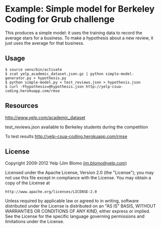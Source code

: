 # Example: Simple model for Berkeley Coding for Grub challenge

This produces a simple model: it uses the training data to record the average
stars for a business.  To make a hypothesis about a new review, it just uses the
average for that business.

## Usage

    $ source venv/bin/activate
    $ zcat yelp_academic_dataset.json.gz | python simple-model-generator.py > hypothesis.py
    $ python simple-model.py < test_reviews.json > hypothesis.json
    $ curl -Fhypothesis=@hypothesis.json http://yelp-csua-coding.herokuapp.com/rmse

## Resources

http://www.yelp.com/academic_dataset

test_reviews.json available to Berkeley students during the competition

To test results http://yelp-csua-coding.herokuapp.com/rmse

## License

Copyright 2009-2012 Yelp (Jim Blomo jim.blomo@yelp.com)

  Licensed under the Apache License, Version 2.0 (the "License");
  you may not use this file except in compliance with the License.
  You may obtain a copy of the License at

    http://www.apache.org/licenses/LICENSE-2.0

  Unless required by applicable law or agreed to in writing, software
  distributed under the License is distributed on an "AS IS" BASIS,
  WITHOUT WARRANTIES OR CONDITIONS OF ANY KIND, either express or implied.
  See the License for the specific language governing permissions and
  limitations under the License.
